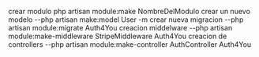 crear modulo 
php artisan module:make NombreDelModulo
crear un nuevo modelo
--php artisan make:model User -m
crear nueva migracion
--php artisan module:migrate Auth4You
creacion middelware
--php artisan module:make-middleware StripeMiddleware Auth4You
creacion de controllers
--php artisan module:make-controller AuthController Auth4You
